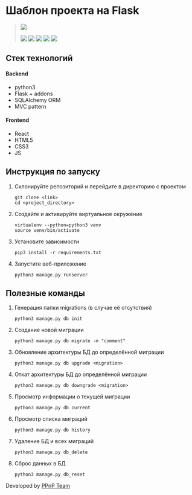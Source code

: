 # Шаблон проекта на Flask

> [![](https://i.postimg.cc/7PQfGGH4/PPn-P-logo.png)](https://ppnp.me 'Официальный сайт команды')
>
> [![](https://img.shields.io/badge/PM%26BA-Павел%20Крылов-lightgrey)](https://vk.com/pkryloff 'VK profile')
> [![](https://img.shields.io/badge/UX%2FUI-Леонид%20Кравцов-green)](https://vk.com/kravtsovjr 'VK profile')
> [![](https://img.shields.io/badge/backend-Степан%20Денисов-lightblue)](https://vk.com/sd.denisoff 'VK profile')
> [![](https://img.shields.io/badge/frontend-Матвей%20Котцов-orange)](https://vk.com/kottsovcom 'VK profile')
> [![](https://img.shields.io/badge/DS%2FML-Денис%20Козлов-blue)](https://vk.com/dkozl 'VK profile')

## Стек технологий

#### Backend
- python3
- Flask + addons
- SQLAlchemy ORM
- MVC pattern

#### Frontend
- React
- HTML5
- CSS3
- JS

## Инструкция по запуску

1. Склонируйте репозиторий и перейдите в директорию с проектом
    ```
    git clone <link>
    cd <project_directory>
    ```
    
2. Создайте и активируйте виртуальное окружение
    ```
    virtualenv --python=python3 venv
    source venv/bin/activate
    ```

3. Установите зависимости
    ```
    pip3 install -r requirements.txt
    ```

4. Запустите веб-приложение
    ```
    python3 manage.py runserver
    ```
   
## Полезные команды

1. Генерация папки migrations (в случае её отсутствия)
    ```
    python3 manage.py db init
    ```

2. Создание новой миграции
    ```
    python3 manage.py db migrate -m "comment"
    ``` 

3. Обновление архитектуры БД до определённой миграции
    ```
    python3 manage.py db upgrade <migration>
    ```  

4. Откат архитектуры БД до определённой миграции
    ```
    python3 manage.py db downgrade <migration>
    ```  
   
5. Просмотр информации о текущей миграции 
    ```
    python3 manage.py db current
    ```
   
6. Просмотр списка миграций
    ```
    python3 manage.py db history
    ``` 
   
7. Удаление БД и всех миграций
    ```
    python3 manage.py db_delete
    ```
   
8. Сброс данных в БД
    ```
    python3 manage.py db_reset
    ```  
   
Developed by [PPnP Team](https://ppnp.me 'Официальный сайт команды')
